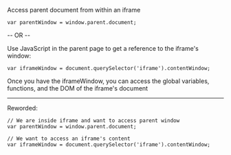 

Access parent document from within an iframe
```
var parentWindow = window.parent.document;
```

-- OR --

Use JavaScript in the parent page to get a reference to the iframe's window:

```
var iframeWindow = document.querySelector('iframe').contentWindow;
```

Once you have the iframeWindow, you can access the global variables, functions, and the DOM of the iframe's document

---

Reworded:
```
// We are inside iframe and want to access parent window
var parentWindow = window.parent.document;

// We want to access an iframe's content
var iframeWindow = document.querySelector('iframe').contentWindow;
```

